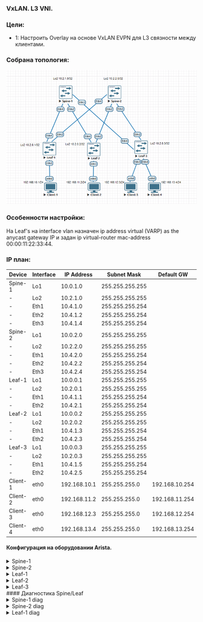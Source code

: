 ### VxLAN. L3 VNI.

### Цели:
- 1: Настроить Overlay на основе VxLAN EVPN для L3 связности между клиентами.

### Собрана топология:
![image](main_topology_lab06.png)

### Особенности настройки:
На Leaf's на interface vlan назначен ip address virtual (VARP) as the anycast gateway IP и задан ip virtual-router mac-address 00:00:11:22:33:44.

### IP план:
Device|Interface|IP Address|Subnet Mask|Default GW
---|---|---|---|---
Spine-1|Lo1|10.0.1.0|255.255.255.255
-|Lo2|10.2.1.0|255.255.255.255
-|Eth1|10.4.1.0|255.255.255.254
-|Eth2|10.4.1.2|255.255.255.254
-|Eth3|10.4.1.4|255.255.255.254
Spine-2|Lo1|10.0.2.0|255.255.255.255
-|Lo2|10.2.2.0|255.255.255.255
-|Eth1|10.4.2.0|255.255.255.254
-|Eth2|10.4.2.2|255.255.255.254
-|Eth3|10.4.2.4|255.255.255.254
Leaf-1|Lo1|10.0.0.1|255.255.255.255
-|Lo2|10.2.0.1|255.255.255.255
-|Eth1|10.4.1.1|255.255.255.254
-|Eth2|10.4.2.1|255.255.255.254
Leaf-2|Lo1|10.0.0.2|255.255.255.255
-|Lo2|10.2.0.2|255.255.255.255
-|Eth1|10.4.1.3|255.255.255.254
-|Eth2|10.4.2.3|255.255.255.254
Leaf-3|Lo1|10.0.0.3|255.255.255.255
-|Lo2|10.2.0.3|255.255.255.255
-|Eth1|10.4.1.5|255.255.255.254
-|Eth2|10.4.2.5|255.255.255.254
Client-1|eth0|192.168.10.1|255.255.255.0|192.168.10.254
Client-2|eth0|192.168.11.2|255.255.255.0|192.168.11.254
Client-3|eth0|192.168.12.3|255.255.255.0|192.168.12.254
Client-4|eth0|192.168.13.4|255.255.255.0|192.168.13.254

#### Конфигурация на оборудовании Arista.
<details>
<summary> Spine-1 </summary>
#<br>
Spine-1#sh run<br>
! Command: show running-config<br>
! device: Spine-1 (vEOS-lab, EOS-4.29.2F)<br>
!<br>
! boot system flash:/vEOS-lab.swi<br>
!<br>
no aaa root<br>
!<br>
transceiver qsfp default-mode 4x10G<br>
!<br>
service routing protocols model multi-agent<br>
!<br>
hostname Spine-1<br>
!<br>
spanning-tree mode mstp<br>
!<br>
interface Ethernet1<br>
   description Leaf-1 | Eth1<br>
   mtu 9214<br>
   no switchport<br>
   ip address 10.4.1.0/31<br>
   ip ospf network point-to-point<br>
   ip ospf area 0.0.0.0<br>
!<br>
interface Ethernet2<br>
   description Leaf-2 | Eth1<br>
   mtu 9214<br>
   no switchport<br>
   ip address 10.4.1.2/31<br>
   ip ospf network point-to-point<br>
   ip ospf area 0.0.0.0<br>
!<br>
interface Ethernet3<br>
   description Leaf-3 | Eth1<br>
   mtu 9214<br>
   no switchport<br>
   ip address 10.4.1.4/31<br>
   ip ospf network point-to-point<br>
   ip ospf area 0.0.0.0<br>
!<br>
interface Loopback1<br>
   description Underlay<br>
   ip address 10.0.1.0/32<br>
   ip ospf area 0.0.0.0<br>
!<br>
interface Loopback2<br>
   description Overlay<br>
   ip address 10.2.1.0/32<br>
   ip ospf area 0.0.0.0<br>
!<br>
ip routing<br>
!<br>
router bgp 65000<br>
   neighbor evpn peer group<br>
   neighbor evpn next-hop-unchanged<br>
   neighbor evpn update-source Loopback2<br>
   neighbor evpn ebgp-multihop 3<br>
   neighbor evpn send-community extended<br>
   neighbor 10.2.0.1 peer group evpn<br>
   neighbor 10.2.0.1 remote-as 65001<br>
   neighbor 10.2.0.2 peer group evpn<br>
   neighbor 10.2.0.2 remote-as 65002<br>
   neighbor 10.2.0.3 peer group evpn<br>
   neighbor 10.2.0.3 remote-as 65003<br>
   !<br>
   address-family evpn<br>
      neighbor evpn activate<br>
!<br>
router ospf 1<br>
   router-id 10.0.1.0<br>
   auto-cost reference-bandwidth 10000<br>
   passive-interface default<br>
   no passive-interface Ethernet1<br>
   no passive-interface Ethernet2<br>
   no passive-interface Ethernet3<br>
   network 0.0.0.0/0 area 0.0.0.0<br>
   max-lsa 12000<br>
</details>
<details>
<summary> Spine-2 </summary>
#<br>
Spine-2#sh run<br>
! Command: show running-config<br>
! device: Spine-2 (vEOS-lab, EOS-4.29.2F)<br>
!<br>
! boot system flash:/vEOS-lab.swi<br>
!<br>
no aaa root<br>
!<br>
transceiver qsfp default-mode 4x10G<br>
!<br>
service routing protocols model multi-agent<br>
!<br>
hostname Spine-2<br>
!<br>
spanning-tree mode mstp<br>
!<br>
interface Ethernet1<br>
   description Leaf-1 | Eth1<br>
   mtu 9214<br>
   no switchport<br>
   ip address 10.4.2.0/31<br>
   ip ospf network point-to-point<br>
   ip ospf area 0.0.0.0<br>
!<br>
interface Ethernet2<br>
   description Leaf-2 | Eth1<br>
   mtu 9214<br>
   no switchport<br>
   ip address 10.4.2.2/31<br>
   ip ospf network point-to-point<br>
   ip ospf area 0.0.0.0<br>
!<br>
interface Ethernet3<br>
   description Leaf-3 | Eth1<br>
   mtu 9214<br>
   no switchport<br>
   ip address 10.4.2.4/31<br>
   ip ospf network point-to-point<br>
   ip ospf area 0.0.0.0<br>
!<br>
interface Loopback1<br>
   description Underlay<br>
   ip address 10.0.2.0/32<br>
   ip ospf area 0.0.0.0<br>
!<br>
interface Loopback2<br>
   description Overlay<br>
   ip address 10.2.2.0/32<br>
   ip ospf area 0.0.0.0<br>
!<br>
ip routing<br>
!<br>
router bgp 65000<br>
   neighbor evpn peer group<br>
   neighbor evpn next-hop-unchanged<br>
   neighbor evpn update-source Loopback2<br>
   neighbor evpn ebgp-multihop 3<br>
   neighbor evpn send-community extended<br>
   neighbor 10.2.0.1 peer group evpn<br>
   neighbor 10.2.0.1 remote-as 65001<br>
   neighbor 10.2.0.2 peer group evpn<br>
   neighbor 10.2.0.2 remote-as 65002<br>
   neighbor 10.2.0.3 peer group evpn<br>
   neighbor 10.2.0.3 remote-as 65003<br>
   !<br>
   address-family evpn<br>
      neighbor evpn activate<br>
!<br>
router ospf 1<br>
   router-id 10.0.2.0<br>
   auto-cost reference-bandwidth 10000<br>
   passive-interface default<br>
   no passive-interface Ethernet1<br>
   no passive-interface Ethernet2<br>
   no passive-interface Ethernet3<br>
   network 0.0.0.0/0 area 0.0.0.0<br>
   max-lsa 12000<br>
</details>
<details>
<summary> Leaf-1 </summary>
<br>
Leaf-1# sh run<br>
! Command: show running-config<br>
! device: Leaf-1 (vEOS-lab, EOS-4.29.2F)<br>
!<br>
! boot system flash:/vEOS-lab.swi<br>
!<br>
no aaa root<br>
!<br>
transceiver qsfp default-mode 4x10G<br>
!<br>
service routing protocols model multi-agent<br>
!<br>
hostname Leaf-1<br>
!<br>
spanning-tree mode mstp<br>
!<br>
vlan 10<br>
   name Client-1<br>
!<br>
vrf instance vrf-vxlan<br>
!<br>
interface Ethernet1<br>
   description Spine-1 | Eth1<br>
   mtu 9214<br>
   no switchport<br>
   ip address 10.4.1.1/31<br>
   ip ospf network point-to-point<br>
   ip ospf area 0.0.0.0<br>
!<br>
interface Ethernet2<br>
   description Spine-2 | Eth1<br>
   mtu 9214<br>
   no switchport<br>
   ip address 10.4.2.1/31<br>
   ip ospf network point-to-point<br>
   ip ospf area 0.0.0.0<br>
!<br>
interface Ethernet3<br>
   switchport access vlan 10<br>
!<br>
interface Loopback1<br>
   description Underlay<br>
   ip address 10.0.0.1/32<br>
   ip ospf area 0.0.0.0<br>
!<br>
interface Loopback2<br>
   description Overlay<br>
   ip address 10.2.0.1/32<br>
   ip ospf area 0.0.0.0<br>
!<br>
interface Vlan10<br>
   vrf vrf-vxlan<br>
   ip address virtual 192.168.10.254/24<br>
!<br>
interface Vxlan1<br>
   vxlan source-interface Loopback2<br>
   vxlan udp-port 4789<br>
   vxlan vlan 10 vni 1010<br>
   vxlan vrf vrf-vxlan vni 50000<br>
   vxlan learn-restrict any<br>
!<br>
ip virtual-router mac-address 00:00:11:22:33:44<br>
!<br>
ip routing<br>
ip routing vrf vrf-vxlan<br>
!<br>
router bgp 65001<br>
   neighbor evpn peer group<br>
   neighbor evpn remote-as 65000<br>
   neighbor evpn update-source Loopback2<br>
   neighbor evpn ebgp-multihop 3<br>
   neighbor evpn send-community extended<br>
   neighbor 10.2.1.0 peer group evpn<br>
   neighbor 10.2.2.0 peer group evpn<br>
   !<br>
   vlan 10<br>
      rd 65001:1010<br>
      route-target both 10:1010<br>
      redistribute learned<br>
   !<br>
   address-family evpn<br>
      neighbor evpn activate<br>
   !<br>
   address-family ipv4<br>
      network 10.2.0.1/32<br>
   !<br>
   vrf vrf-vxlan<br>
      rd 10.2.0.1:1<br>
      route-target import evpn 1:50000<br>
      route-target export evpn 1:50000<br>
      redistribute connected<br>
!<br>
router ospf 1<br>
   router-id 10.0.0.1<br>
   auto-cost reference-bandwidth 10000<br>
   passive-interface default<br>
   no passive-interface Ethernet1<br>
   no passive-interface Ethernet2<br>
   network 0.0.0.0/0 area 0.0.0.0<br>
   max-lsa 12000<br>
</details>
<details>
<summary> Leaf-2 </summary>
<br>
Leaf-2#sh run<br>
! Command: show running-config<br>
! device: Leaf-2 (vEOS-lab, EOS-4.29.2F)<br>
!<br>
! boot system flash:/vEOS-lab.swi<br>
!<br>
no aaa root<br>
!<br>
transceiver qsfp default-mode 4x10G<br>
!<br>
service routing protocols model multi-agent<br>
!<br>
hostname Leaf-2<br>
!<br>
spanning-tree mode mstp<br>
!<br>
vlan 11<br>
   name Client-2<br>
!<br>
vrf instance vrf-vxlan<br>
!<br>
interface Ethernet1<br>
   description Spine-1 | Eth2<br>
   mtu 9214<br>
   no switchport<br>
   ip address 10.4.1.3/31<br>
   ip ospf network point-to-point<br>
   ip ospf area 0.0.0.0<br>
!<br>
interface Ethernet2<br>
   description Spine-2 | Eth2<br>
   mtu 9214<br>
   no switchport<br>
   ip address 10.4.2.3/31<br>
   ip ospf network point-to-point<br>
   ip ospf area 0.0.0.0<br>
!<br>
interface Ethernet3<br>
   switchport access vlan 11<br>
!<br>
interface Loopback1<br>
   description Underlay<br>
   ip address 10.0.0.2/32<br>
   ip ospf area 0.0.0.0<br>
!<br>
interface Loopback2<br>
   description Overlay<br>
   ip address 10.2.0.2/32<br>
   ip ospf area 0.0.0.0<br>
!<br>
interface Vlan11<br>
   vrf vrf-vxlan<br>
   ip address virtual 192.168.11.254/24<br>
!<br>
interface Vxlan1<br>
   vxlan source-interface Loopback2<br>
   vxlan udp-port 4789<br>
   vxlan vlan 11 vni 1011<br>
   vxlan vrf vrf-vxlan vni 50000<br>
   vxlan learn-restrict any<br>
!<br>
ip virtual-router mac-address 00:00:11:22:33:44<br>
!<br>
ip routing<br>
ip routing vrf vrf-vxlan<br>
!<br>
router bgp 65002<br>
   neighbor evpn peer group<br>
   neighbor evpn remote-as 65000<br>
   neighbor evpn update-source Loopback2<br>
   neighbor evpn ebgp-multihop 3<br>
   neighbor evpn send-community extended<br>
   neighbor 10.2.1.0 peer group evpn<br>
   neighbor 10.2.2.0 peer group evpn<br>
   !<br>
   vlan 11<br>
      rd 65002:1011<br>
      route-target both 11:1011<br>
      redistribute learned<br>
   !<br>
   address-family evpn<br>
      neighbor evpn activate<br>
   !<br>
   address-family ipv4<br>
      network 10.2.0.2/32<br>
   !<br>
   vrf vrf-vxlan<br>
      rd 10.2.0.2:1<br>
      route-target import evpn 1:50000<br>
      route-target export evpn 1:50000<br>
      redistribute connected<br>
!<br>
router ospf 1<br>
   router-id 10.0.0.2<br>
   auto-cost reference-bandwidth 10000<br>
   passive-interface default<br>
   no passive-interface Ethernet1<br>
   no passive-interface Ethernet2<br>
   network 0.0.0.0/0 area 0.0.0.0<br>
   max-lsa 12000<br>
</details>
<details>
<summary> Leaf-3 </summary>
<br>
Leaf-3#sh run<br>
! Command: show running-config<br>
! device: Leaf-3 (vEOS-lab, EOS-4.29.2F)<br>
!<br>
! boot system flash:/vEOS-lab.swi<br>
!<br>
no aaa root<br>
!<br>
transceiver qsfp default-mode 4x10G<br>
!<br>
service routing protocols model multi-agent<br>
!<br>
hostname Leaf-3<br>
!<br>
spanning-tree mode mstp<br>
!<br>
vlan 12<br>
   name Client-3<br>
!<br>
vlan 13<br>
   name Client-4<br>
!<br>
vrf instance vrf-vxlan<br>
!<br>
interface Ethernet1<br>
   description Spine-1 | Eth1<br>
   mtu 9214<br>
   no switchport<br>
   ip address 10.4.1.5/31<br>
   ip ospf network point-to-point<br>
   ip ospf area 0.0.0.0<br>
!<br>
interface Ethernet2<br>
   description Spine-2 | Eth1<br>
   mtu 9214<br>
   no switchport<br>
   ip address 10.4.2.5/31<br>
   ip ospf network point-to-point<br>
   ip ospf area 0.0.0.0<br>
!<br>
interface Ethernet3<br>
   switchport access vlan 12<br>
!<br>
interface Ethernet4<br>
   switchport access vlan 13<br>
!<br>
interface Loopback1<br>
   description Underlay<br>
   ip address 10.0.0.3/32<br>
   ip ospf area 0.0.0.0<br>
!<br>
interface Loopback2<br>
   description Overlay<br>
   ip address 10.2.0.3/32<br>
   ip ospf area 0.0.0.0<br>
!<br>
interface Vlan12<br>
   vrf vrf-vxlan<br>
   ip address virtual 192.168.12.254/24<br>
!<br>
interface Vlan13<br>
   vrf vrf-vxlan<br>
   ip address virtual 192.168.13.254/24<br>
!<br>
interface Vxlan1<br>
   vxlan source-interface Loopback2<br>
   vxlan udp-port 4789<br>
   vxlan vlan 12 vni 1012<br>
   vxlan vlan 13 vni 1013<br>
   vxlan vrf vrf-vxlan vni 50000<br>
   vxlan learn-restrict any<br>
!<br>
ip virtual-router mac-address 00:00:11:22:33:44<br>
!<br>
ip routing<br>
ip routing vrf vrf-vxlan<br>
!<br>
router bgp 65003<br>
   neighbor evpn peer group<br>
   neighbor evpn remote-as 65000<br>
   neighbor evpn update-source Loopback2<br>
   neighbor evpn ebgp-multihop 3<br>
   neighbor evpn send-community extended<br>
   neighbor 10.2.1.0 peer group evpn<br>
   neighbor 10.2.2.0 peer group evpn<br>
   !<br>
   vlan 12<br>
      rd 65003:1012<br>
      route-target both 12:1012<br>
      redistribute learned<br>
   !<br>
   vlan 13<br>
      rd 65003:1013<br>
      route-target both 13:1013<br>
      redistribute learned<br>
   !<br>
   address-family evpn<br>
      neighbor evpn activate<br>
   !<br>
   address-family ipv4<br>
      network 10.2.0.3/32<br>
   !<br>
   vrf vrf-vxlan<br>
      rd 10.2.0.3:1<br>
      route-target import evpn 1:50000<br>
      route-target export evpn 1:50000<br>
      redistribute connected<br>
!<br>
router ospf 1<br>
   router-id 10.0.0.3<br>
   auto-cost reference-bandwidth 10000<br>
   passive-interface default<br>
   no passive-interface Ethernet1<br>
   no passive-interface Ethernet2<br>
   network 0.0.0.0/0 area 0.0.0.0<br>
   max-lsa 12000<br>
</details>
#### Диагностика Spine/Leaf

<details>
<summary> Spine-1 diag </summary>
 
 ```
Spine-1#show bgp evpn summary
BGP summary information for VRF default
Router identifier 10.2.1.0, local AS number 65000
Neighbor Status Codes: m - Under maintenance
  Neighbor V AS           MsgRcvd   MsgSent  InQ OutQ  Up/Down State   PfxRcd PfxAcc
  10.2.0.1 4 65001           3800      3758    0    0    2d03h Estab   4      4
  10.2.0.2 4 65002           3798      3756    0    0    2d03h Estab   4      4
  10.2.0.3 4 65003           3798      3754    0    0    2d03h Estab   8      8

Spine-1#show bgp evpn
BGP routing table information for VRF default
Router identifier 10.2.1.0, local AS number 65000
Route status codes: * - valid, > - active, S - Stale, E - ECMP head, e - ECMP
                    c - Contributing to ECMP, % - Pending BGP convergence
Origin codes: i - IGP, e - EGP, ? - incomplete
AS Path Attributes: Or-ID - Originator ID, C-LST - Cluster List, LL Nexthop - Link Local Nexthop

          Network                Next Hop              Metric  LocPref Weight  Path
 * >      RD: 65001:1010 mac-ip 0050.7966.6806
                                 10.2.0.1              -       100     0       65001 i
 * >      RD: 65001:1010 mac-ip 0050.7966.6806 192.168.10.1
                                 10.2.0.1              -       100     0       65001 i
 * >      RD: 65002:1011 mac-ip 0050.7966.6807
                                 10.2.0.2              -       100     0       65002 i
 * >      RD: 65002:1011 mac-ip 0050.7966.6807 192.168.11.2
                                 10.2.0.2              -       100     0       65002 i
 * >      RD: 65003:1012 mac-ip 0050.7966.6808
                                 10.2.0.3              -       100     0       65003 i
 * >      RD: 65003:1012 mac-ip 0050.7966.6808 192.168.12.3
                                 10.2.0.3              -       100     0       65003 i
 * >      RD: 65003:1013 mac-ip 0050.7966.6809
                                 10.2.0.3              -       100     0       65003 i
 * >      RD: 65003:1013 mac-ip 0050.7966.6809 192.168.13.4
                                 10.2.0.3              -       100     0       65003 i
 * >      RD: 65001:1010 imet 10.2.0.1
                                 10.2.0.1              -       100     0       65001 i
 * >      RD: 65002:1011 imet 10.2.0.2
                                 10.2.0.2              -       100     0       65002 i
 * >      RD: 65003:1012 imet 10.2.0.3
                                 10.2.0.3              -       100     0       65003 i
 * >      RD: 65003:1013 imet 10.2.0.3
                                 10.2.0.3              -       100     0       65003 i
 * >      RD: 10.2.0.1:1 ip-prefix 192.168.10.0/24
                                 10.2.0.1              -       100     0       65001 i
 * >      RD: 10.2.0.2:1 ip-prefix 192.168.11.0/24
                                 10.2.0.2              -       100     0       65002 i
 * >      RD: 10.2.0.3:1 ip-prefix 192.168.12.0/24
                                 10.2.0.3              -       100     0       65003 i
 * >      RD: 10.2.0.3:1 ip-prefix 192.168.13.0/24
                                 10.2.0.3              -       100     0       65003 i

```
</details>

<details>
<summary> Spine-2 diag </summary>

 ```
Spine-2#show bgp evpn summary
BGP summary information for VRF default
Router identifier 10.2.2.0, local AS number 65000
Neighbor Status Codes: m - Under maintenance
  Neighbor V AS           MsgRcvd   MsgSent  InQ OutQ  Up/Down State   PfxRcd PfxAcc
  10.2.0.1 4 65001           3806      3759    0    0    2d03h Estab   4      4
  10.2.0.2 4 65002           3800      3766    0    0    2d03h Estab   4      4
  10.2.0.3 4 65003           3802      3751    0    0    2d03h Estab   8      8

Spine-2#show bgp evpn
BGP routing table information for VRF default
Router identifier 10.2.2.0, local AS number 65000
Route status codes: * - valid, > - active, S - Stale, E - ECMP head, e - ECMP
                    c - Contributing to ECMP, % - Pending BGP convergence
Origin codes: i - IGP, e - EGP, ? - incomplete
AS Path Attributes: Or-ID - Originator ID, C-LST - Cluster List, LL Nexthop - Link Local Nexthop

          Network                Next Hop              Metric  LocPref Weight  Path
 * >      RD: 65001:1010 mac-ip 0050.7966.6806
                                 10.2.0.1              -       100     0       65001 i
 * >      RD: 65001:1010 mac-ip 0050.7966.6806 192.168.10.1
                                 10.2.0.1              -       100     0       65001 i
 * >      RD: 65002:1011 mac-ip 0050.7966.6807
                                 10.2.0.2              -       100     0       65002 i
 * >      RD: 65002:1011 mac-ip 0050.7966.6807 192.168.11.2
                                 10.2.0.2              -       100     0       65002 i
 * >      RD: 65003:1012 mac-ip 0050.7966.6808
                                 10.2.0.3              -       100     0       65003 i
 * >      RD: 65003:1012 mac-ip 0050.7966.6808 192.168.12.3
                                 10.2.0.3              -       100     0       65003 i
 * >      RD: 65003:1013 mac-ip 0050.7966.6809
                                 10.2.0.3              -       100     0       65003 i
 * >      RD: 65003:1013 mac-ip 0050.7966.6809 192.168.13.4
                                 10.2.0.3              -       100     0       65003 i
 * >      RD: 65001:1010 imet 10.2.0.1
                                 10.2.0.1              -       100     0       65001 i
 * >      RD: 65002:1011 imet 10.2.0.2
                                 10.2.0.2              -       100     0       65002 i
 * >      RD: 65003:1012 imet 10.2.0.3
                                 10.2.0.3              -       100     0       65003 i
 * >      RD: 65003:1013 imet 10.2.0.3
                                 10.2.0.3              -       100     0       65003 i
 * >      RD: 10.2.0.1:1 ip-prefix 192.168.10.0/24
                                 10.2.0.1              -       100     0       65001 i
 * >      RD: 10.2.0.2:1 ip-prefix 192.168.11.0/24
                                 10.2.0.2              -       100     0       65002 i
 * >      RD: 10.2.0.3:1 ip-prefix 192.168.12.0/24
                                 10.2.0.3              -       100     0       65003 i
 * >      RD: 10.2.0.3:1 ip-prefix 192.168.13.0/24
                                 10.2.0.3              -       100     0       65003 i

```
</details>
<details>
<summary> Leaf-1 diag </summary>

 ```
Leaf-1#show ip route vrf vrf-vxlan

VRF: vrf-vxlan
Codes: C - connected, S - static, K - kernel,
       O - OSPF, IA - OSPF inter area, E1 - OSPF external type 1,
       E2 - OSPF external type 2, N1 - OSPF NSSA external type 1,
       N2 - OSPF NSSA external type2, B - Other BGP Routes,
       B I - iBGP, B E - eBGP, R - RIP, I L1 - IS-IS level 1,
       I L2 - IS-IS level 2, O3 - OSPFv3, A B - BGP Aggregate,
       A O - OSPF Summary, NG - Nexthop Group Static Route,
       V - VXLAN Control Service, M - Martian,
       DH - DHCP client installed default route,
       DP - Dynamic Policy Route, L - VRF Leaked,
       G  - gRIBI, RC - Route Cache Route

Gateway of last resort is not set

 C        192.168.10.0/24 is directly connected, Vlan10
 B E      192.168.11.2/32 [200/0] via VTEP 10.2.0.2 VNI 50000 router-mac 50:00:00:03:37:66 local-interface Vxlan1
 B E      192.168.11.0/24 [200/0] via VTEP 10.2.0.2 VNI 50000 router-mac 50:00:00:03:37:66 local-interface Vxlan1
 B E      192.168.12.3/32 [200/0] via VTEP 10.2.0.3 VNI 50000 router-mac 50:00:00:15:f4:e8 local-interface Vxlan1
 B E      192.168.12.0/24 [200/0] via VTEP 10.2.0.3 VNI 50000 router-mac 50:00:00:15:f4:e8 local-interface Vxlan1
 B E      192.168.13.4/32 [200/0] via VTEP 10.2.0.3 VNI 50000 router-mac 50:00:00:15:f4:e8 local-interface Vxlan1
 B E      192.168.13.0/24 [200/0] via VTEP 10.2.0.3 VNI 50000 router-mac 50:00:00:15:f4:e8 local-interface Vxlan1

Leaf-1#show mac address-table
          Mac Address Table
------------------------------------------------------------------

Vlan    Mac Address       Type        Ports      Moves   Last Move
----    -----------       ----        -----      -----   ---------
   1    0000.1122.3344    STATIC      Cpu
  10    0000.1122.3344    STATIC      Cpu
  10    0050.7966.6806    DYNAMIC     Et3        1       0:01:34 ago
4094    0000.1122.3344    STATIC      Cpu
4094    5000.0003.3766    DYNAMIC     Vx1        1       17:12:45 ago
4094    5000.0015.f4e8    DYNAMIC     Vx1        1       17:06:45 ago
Total Mac Addresses for this criterion: 6

Leaf-1#show vxlan address-table
          Vxlan Mac Address Table
----------------------------------------------------------------------

VLAN  Mac Address     Type      Prt  VTEP             Moves   Last Move
----  -----------     ----      ---  ----             -----   ---------
4094  5000.0003.3766  EVPN      Vx1  10.2.0.2         1       17:29:39 ago
4094  5000.0015.f4e8  EVPN      Vx1  10.2.0.3         1       17:23:38 ago
Total Remote Mac Addresses for this criterion: 2

Leaf-1#show vxlan vtep
Remote VTEPS for Vxlan1:

VTEP           Tunnel Type(s)
-------------- --------------
10.2.0.2       unicast
10.2.0.3       unicast

Total number of remote VTEPS:  2

Leaf-1#show interfaces vxlan 1
Vxlan1 is up, line protocol is up (connected)
  Hardware is Vxlan
  Source interface is Loopback2 and is active with 10.2.0.1
  Listening on UDP port 4789
  Replication/Flood Mode is headend with Flood List Source: EVPN
  Remote MAC learning via EVPN
  VNI mapping to VLANs
  Static VLAN to VNI mapping is
    [10, 1010]
  Dynamic VLAN to VNI mapping for 'evpn' is
    [4094, 50000]
  Note: All Dynamic VLANs used by VCS are internal VLANs.
        Use 'show vxlan vni' for details.
  Static VRF to VNI mapping is
   [vrf-vxlan, 50000]
  Shared Router MAC is 0000.0000.0000

Leaf-1#show bgp evpn summary
BGP summary information for VRF default
Router identifier 10.2.0.1, local AS number 65001
Neighbor Status Codes: m - Under maintenance
  Neighbor V AS           MsgRcvd   MsgSent  InQ OutQ  Up/Down State   PfxRcd PfxAcc
  10.2.1.0 4 65000           3776      3819    0    0    2d04h Estab   12     12
  10.2.2.0 4 65000           3774      3825    0    0    2d04h Estab   12     12

Leaf-1#show bgp evpn
BGP routing table information for VRF default
Router identifier 10.2.0.1, local AS number 65001
Route status codes: * - valid, > - active, S - Stale, E - ECMP head, e - ECMP
                    c - Contributing to ECMP, % - Pending BGP convergence
Origin codes: i - IGP, e - EGP, ? - incomplete
AS Path Attributes: Or-ID - Originator ID, C-LST - Cluster List, LL Nexthop - Link Local Nexthop

          Network                Next Hop              Metric  LocPref Weight  Path
 * >      RD: 65001:1010 mac-ip 0050.7966.6806
                                 -                     -       -       0       i
 * >      RD: 65001:1010 mac-ip 0050.7966.6806 192.168.10.1
                                 -                     -       -       0       i
 * >Ec    RD: 65002:1011 mac-ip 0050.7966.6807
                                 10.2.0.2              -       100     0       65000 65002 i
 *  ec    RD: 65002:1011 mac-ip 0050.7966.6807
                                 10.2.0.2              -       100     0       65000 65002 i
 * >Ec    RD: 65002:1011 mac-ip 0050.7966.6807 192.168.11.2
                                 10.2.0.2              -       100     0       65000 65002 i
 *  ec    RD: 65002:1011 mac-ip 0050.7966.6807 192.168.11.2
                                 10.2.0.2              -       100     0       65000 65002 i
 * >Ec    RD: 65003:1012 mac-ip 0050.7966.6808
                                 10.2.0.3              -       100     0       65000 65003 i
 *  ec    RD: 65003:1012 mac-ip 0050.7966.6808
                                 10.2.0.3              -       100     0       65000 65003 i
 * >Ec    RD: 65003:1012 mac-ip 0050.7966.6808 192.168.12.3
                                 10.2.0.3              -       100     0       65000 65003 i
 *  ec    RD: 65003:1012 mac-ip 0050.7966.6808 192.168.12.3
                                 10.2.0.3              -       100     0       65000 65003 i
 * >Ec    RD: 65003:1013 mac-ip 0050.7966.6809
                                 10.2.0.3              -       100     0       65000 65003 i
 *  ec    RD: 65003:1013 mac-ip 0050.7966.6809
                                 10.2.0.3              -       100     0       65000 65003 i
 * >Ec    RD: 65003:1013 mac-ip 0050.7966.6809 192.168.13.4
                                 10.2.0.3              -       100     0       65000 65003 i
 *  ec    RD: 65003:1013 mac-ip 0050.7966.6809 192.168.13.4
                                 10.2.0.3              -       100     0       65000 65003 i
 * >      RD: 65001:1010 imet 10.2.0.1
                                 -                     -       -       0       i
 * >Ec    RD: 65002:1011 imet 10.2.0.2
                                 10.2.0.2              -       100     0       65000 65002 i
 *  ec    RD: 65002:1011 imet 10.2.0.2
                                 10.2.0.2              -       100     0       65000 65002 i
 * >Ec    RD: 65003:1012 imet 10.2.0.3
                                 10.2.0.3              -       100     0       65000 65003 i
 *  ec    RD: 65003:1012 imet 10.2.0.3
                                 10.2.0.3              -       100     0       65000 65003 i
 * >Ec    RD: 65003:1013 imet 10.2.0.3
                                 10.2.0.3              -       100     0       65000 65003 i
 *  ec    RD: 65003:1013 imet 10.2.0.3
                                 10.2.0.3              -       100     0       65000 65003 i
 * >      RD: 10.2.0.1:1 ip-prefix 192.168.10.0/24
                                 -                     -       -       0       i
 * >      RD: 10.2.0.2:1 ip-prefix 192.168.11.0/24
                                 10.2.0.2              -       100     0       65000 65002 i
 *        RD: 10.2.0.2:1 ip-prefix 192.168.11.0/24
                                 10.2.0.2              -       100     0       65000 65002 i
 * >      RD: 10.2.0.3:1 ip-prefix 192.168.12.0/24
                                 10.2.0.3              -       100     0       65000 65003 i
 *        RD: 10.2.0.3:1 ip-prefix 192.168.12.0/24
                                 10.2.0.3              -       100     0       65000 65003 i
 * >      RD: 10.2.0.3:1 ip-prefix 192.168.13.0/24
                                 10.2.0.3              -       100     0       65000 65003 i
 *        RD: 10.2.0.3:1 ip-prefix 192.168.13.0/24
                                 10.2.0.3              -       100     0       65000 65003 i
```
</details>
